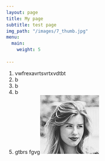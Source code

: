 ```yaml
---
layout: page
title: My page
subtitle: test page
img_path: "/images/7_thumb.jpg"
menu:
  main:
    weight: 5

---
```

1.  vwfrexavrtsvrtxvdtbt
2. b
3. b
4. b 
5. gtbrs fgvg![](/images/review2.jpg)